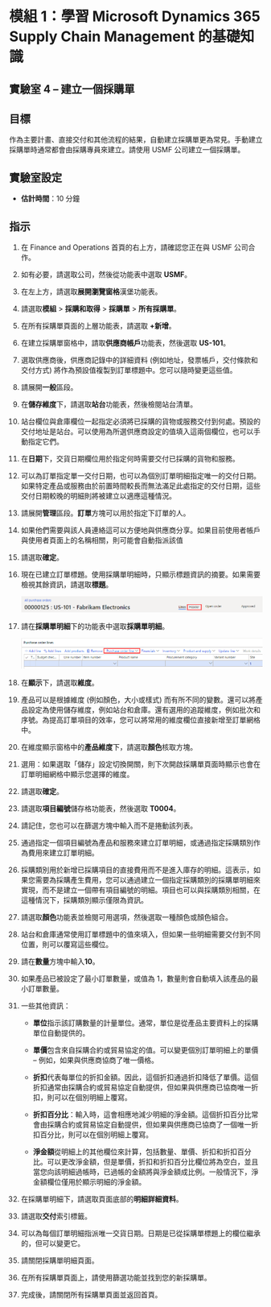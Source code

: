 ﻿---
lab:
    title: '實驗室 4：建立一個採購單'
    module: '模組 1：學習 Microsoft Dynamics 365 Supply Chain Management 的基礎知識'
---

# 模組 1：學習 Microsoft Dynamics 365 Supply Chain Management 的基礎知識

## 實驗室 4 – 建立一個採購單

## 目標

作為主要計畫、直接交付和其他流程的結果，自動建立採購單更為常見。手動建立採購單時通常都會由採購專員來建立。請使用 USMF 公司建立一個採購單。

## 實驗室設定

   - **估計時間**：10 分鐘

## 指示

1. 在 Finance and Operations 首頁的右上方，請確認您正在與 USMF 公司合作。

1. 如有必要，請選取公司，然後從功能表中選取 **USMF**。

1. 在左上方，請選取**展開瀏覽窗格**漢堡功能表。

1. 請選取**模組** > **採購和取得** > **採購單** > **所有採購單**。

1. 在所有採購單頁面的上層功能表，請選取 **+新增**。

1. 在建立採購單窗格中，請取**供應商帳戶**功能表，然後選取 **US-101**。

1. 選取供應商後，供應商記錄中的詳細資料 (例如地址，發票帳戶，交付條款和交付方式) 將作為預設值複製到訂單標題中。您可以隨時變更這些值。

1. 請展開**一般**區段。

1. 在**儲存維度**下，請選取**站台**功能表，然後檢閱站台清單。

1. 站台欄位與倉庫欄位一起指定必須將已採購的貨物或服務交付到何處。預設的交付地址是站台。可以使用為所選供應商設定的值填入這兩個欄位，也可以手動指定它們。

1. 在**日期**下，交貨日期欄位用於指定何時需要交付已採購的貨物和服務。

1. 可以為訂單指定單一交付日期，也可以為個別訂單明細指定唯一的交付日期。如果特定產品或服務由於前置時間較長而無法滿足此處指定的交付日期，這些交付日期較晚的明細則將被建立以適應這種情況。

1. 請展開**管理**區段。**訂單**方塊可以用於指定下訂單的人。

1. 如果他們需要與該人員連絡這可以方便地與供應商分享。如果目前使用者帳戶與使用者頁面上的名稱相關，則可能會自動指派該值

1. 請選取**確定**。

1. 現在已建立訂單標題。使用採購單明細時，只顯示標題資訊的摘要。如果需要檢視其餘資訊，請選取**標題**。

    ![畫面影像正在顯示標題功能表的位置](./media/lp1-m3-purchase-order-header-option.png)

1. 請在**採購單明細**下的功能表中選取**採購單明細**。

    ![畫面影像正在顯示採購單明細功能表選項的位置](./media/lp1-m3-purchase-order-purchase-order-line-menu.png)

1. 在**顯示**下，請選取**維度**。

1. 產品可以是根據維度 (例如顏色，大小或樣式) 而有所不同的變數。還可以將產品設定為使用儲存維度，例如站台和倉庫。還有選用的追蹤維度，例如批次和序號。為提高訂單項目的效率，您可以將常用的維度欄位直接新增至訂單網格中。

1. 在維度顯示窗格中的**產品維度**下，請選取**顏色**核取方塊。

1. 選用：如果選取「儲存」設定切換開關，則下次開啟採購單頁面時顯示也會在訂單明細網格中顯示您選擇的維度。

1. 請選取**確定**。

1. 請選取**項目編號**儲存格功能表，然後選取 **T0004**。

1. 請記住，您也可以在篩選方塊中輸入而不是捲動該列表。

1. 通過指定一個項目編號為產品和服務來建立訂單明細，或通過指定採購類別作為費用來建立訂單明細。

1. 採購類別用於新增已採購項目的直接費用而不是進入庫存的明細。這表示，如果您需要為採購產生費用，您可以通過建立一個指定採購類別的採購單明細來實現，而不是建立一個帶有項目編號的明細。項目也可以與採購類別相關，在這種情況下，採購類別顯示僅限為資訊。

1. 請選取**顏色**功能表並檢閱可用選項，然後選取一種顏色或顏色組合。

1. 站台和倉庫通常使用訂單標題中的值來填入，但如果一些明細需要交付到不同位置，則可以覆寫這些欄位。

1. 請在**數量**方塊中輸入**10**。

1. 如果產品已被設定了最小訂單數量，或值為 1，數量則會自動填入該產品的最小訂單數量。

1. 一些其他資訊：

    - **單位**指示該訂購數量的計量單位。通常，單位是從產品主要資料上的採購單位自動提供的。

    - **單價**包含來自採購合約或貿易協定的值。可以變更個別訂單明細上的單價 – 例如，如果與供應商協商了唯一價格。

    - **折扣**代表每單位的折扣金額。因此，這個折扣通過折扣降低了單價。這個折扣通常由採購合約或貿易協定自動提供，但如果與供應商已協商唯一折扣，則可以在個別明細上覆寫。

    - **折扣百分比**：輸入時，這會相應地減少明細的淨金額。這個折扣百分比常會由採購合約或貿易協定自動提供，但如果與供應商已協商了一個唯一折扣百分比，則可以在個別明細上覆寫。

    - **淨金額**從明細上的其他欄位來計算，包括數量、單價、折扣和折扣百分比。可以更改淨金額，但是單價，折扣和折扣百分比欄位將為空白，並且當您向該明細過帳時，已過帳的金額將與淨金額成比例。一般情況下，淨金額欄位僅用於顯示明細的淨金額。

1. 在採購單明細下，請選取頁面底部的**明細詳細資料**。

1. 請選取**交付**索引標籤。

1. 可以為每個訂單明細指派唯一交貨日期。日期是已從採購單標題上的欄位繼承的，但可以變更它。

1. 請關閉採購單明細頁面。

1. 在所有採購單頁面上，請使用篩選功能並找到您的新採購單。

1. 完成後，請關閉所有採購單頁面並返回首頁。
